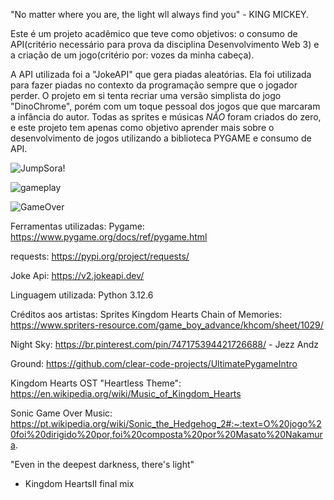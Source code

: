 "No matter where you are, the light wll always find you" - KING MICKEY.

Este é um projeto acadêmico que teve como objetivos: o consumo de API(critério necessário para prova da disciplina Desenvolvimento Web 3) e
a criação de um jogo(critério por: vozes da minha cabeça).

A API utilizada foi a "JokeAPI" que gera piadas aleatórias.  Ela foi utilizada para fazer piadas no contexto da programação sempre que o jogador perder.
O projeto em si tenta recriar uma versão simplista  do jogo "DinoChrome", porém com um toque pessoal dos jogos que que marcaram a infância do autor.
Todas as sprites e músicas *NÃO* foram criados do zero, e este projeto tem apenas como objetivo aprender mais sobre o desenvolvimento de jogos utilizando a biblioteca PYGAME
e consumo de API.




![JumpSora!](https://github.com/user-attachments/assets/a3db24ce-4c3f-47b0-b047-82b914f19a1d)



![gameplay](https://github.com/user-attachments/assets/93c0ba50-47b3-4973-8572-714f98cada7a)




![GameOver](https://github.com/user-attachments/assets/69849d67-caf6-41b9-bd54-ecba17123722)








Ferramentas  utilizadas:
Pygame: https://www.pygame.org/docs/ref/pygame.html

requests: https://pypi.org/project/requests/

Joke Api: https://v2.jokeapi.dev/

Linguagem utilizada: Python 3.12.6








Créditos aos artistas:
Sprites Kingdom Hearts Chain of Memories: https://www.spriters-resource.com/game_boy_advance/khcom/sheet/1029/

Night Sky: https://br.pinterest.com/pin/747175394421726688/   - Jezz Andz

Ground: https://github.com/clear-code-projects/UltimatePygameIntro

Kingdom Hearts OST "Heartless Theme": https://en.wikipedia.org/wiki/Music_of_Kingdom_Hearts

Sonic Game Over Music: 
https://pt.wikipedia.org/wiki/Sonic_the_Hedgehog_2#:~:text=O%20jogo%20foi%20dirigido%20por,foi%20composta%20por%20Masato%20Nakamura.




"Even in the deepest darkness, there's light"
- Kingdom HeartsII final  mix







